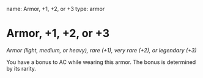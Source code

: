 name: Armor, +1, +2, or +3
type: armor

# Armor, +1, +2, or +3
_Armor (light, medium, or heavy), rare (+1), very rare (+2), or legendary (+3)_

You have a bonus to AC while wearing this armor. The bonus is determined by its rarity.
